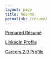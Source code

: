 ```yaml
---
layout: page
title: Résumé
permalink: /resume/
---
```

[Prepared Résumé](https://docs.google.com/document/d/1ahlylYrpsFdsRMwMQP3KiTlGReKeXN7K1y7JZMNEmu4/edit?usp=sharing)

[LinkedIn Profile](http://www.linkedin.com/in/jeremyrwhite)

[Careers 2.0 Profile](http://careers.stackoverflow.com/jwhite)
